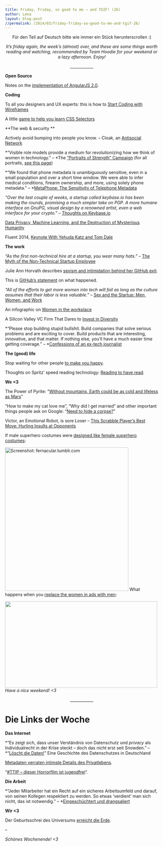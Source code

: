 ```yaml
---
title: Friday, Friday, so good to me – and TGIF! (26)
author: Lena
layout: blog-post
//permalink: /2014/03/friday-friday-so-good-to-me-and-tgif-26/
---
```

<p style="text-align: center;">
  Für den Teil auf Deutsch bitte wie immer ein Stück herunterscrollen :)
</p>

<p style="text-align: center;">
  <em>It’s friday again, the week’s (almost) over, and these are some things worth reading and watching, recommended by Team Hoodie for your weekend or a lazy afternoon. Enjoy!</em>
</p>

<p style="text-align: center;">
  ____________
</p>

**Open Source**

Notes on the [implementation of AngularJS 2.0][1].

**Coding**

To all you designers and UX experts: this is how to [Start Coding with Wireframes][2]

A little [game to help you learn CSS Selectors][3]

**The web & security
**

Actively avoid bumping into people you know. – Cloak, an [Antisocial Network][4]

*&#8220;Visible role models provide a medium for revolutionizing how we think of women in technology.&#8221; – *The [&#8220;Portraits of Strength&#8221; Campaign][5] (for all portraits, [see this page][6])

*&#8220;We found that phone metadata is unambiguously sensitive, even in a small population and over a short time window. We were able to infer medical conditions, firearm ownership, and more, using solely phone metadata.&#8221; – *<a title="Permalink to MetaPhone: The Sensitivity of Telephone Metadata" href="http://webpolicy.org/2014/03/12/metaphone-the-sensitivity-of-telephone-metadata/" rel="bookmark">MetaPhone: The Sensitivity of Telephone Metadata</a>

*&#8220;Over the last couple of weeks, a startup called keybase.io has been making the rounds, promising a much simpler take on PGP. A more humane interface on GnuPG, visual design by a renowned artist, even a web interface for your crypto.&#8221;* – [Thoughts on Keybase.io<!--more-->][7]

<div>
  <p>
    <a href="http://www.john-foreman.com/1/post/2014/02/data-privacy-machine-learning-and-the-destruction-of-mysterious-humanity.html">Data Privacy, Machine Learning, and the Destruction of Mysterious Humanity</a>
  </p>

  <p id="watch-headline-title">
    Fluent 2014, <a href="https://www.youtube.com/watch?v=jScLjUlLTLI">Keynote With Yehuda Katz and Tom Dale</a>
  </p>

  <p>
  </p>
</div>

**The work**

*&#8220;As the first non-technical hire at a startup, you wear many hats.&#8221;* – [The Myth of the Non-Technical Startup Employee][8]

Julie Ann Horvath describes [sexism and intimidation behind her GitHub exit][9].

This is [GitHub&#8217;s statement][10] on what happened.

<div>
  <p>
    <em>&#8220;All of the efforts to get more women into tech will fail as long as the culture assumes that their labor is less valuable.&#8221;</em> – <a href="http://modelviewculture.com/pieces/sex-and-the-startup-men-women-and-work">Sex and the Startup: Men, Women, and Work</a>
  </p>
</div>

An infographic on [Women in the workplace][11]

A Silicon Valley VC Firm That Dares to [Invest in Diversity][12]

*&#8220;Please stop building stupid bullshit. Build companies that solve serious problems and are exciting to cover. Build products that are interesting, innovative, and that matter. If nothing else, you’ll have a much easier time getting coverage.&#8221; – *[Confessions of an ex-tech journalist][13]

**The (good) life**

Stop waiting for other people [to make you happy][14].

Thoughts on Spritz&#8217; speed reading technology: [Reading to have read][15].

**We <3**

The Power of Pyrite: &#8220;[Without mountains, Earth could be as cold and lifeless as Mars][16]&#8221;

&#8220;How to make my cat love me&#8221;, &#8220;Why did I get married&#8221; and other important things people ask on Google: &#8220;[Need to hide a corpse?][17]&#8221;

Victor, an Emotional Robot, is sore Loser – [This Scrabble Player&#8217;s Best Move: Hurling Insults at Opponents][18]

If male superhero costumes were [designed like female superhero costumes][19]:

[<img class="alignnone size-large wp-image-1294" alt="Screenshot: fernacular.tumblr.com" src="/dist/blog/2014/03/Screen-Shot-2014-03-21-at-09.15.03-405x470.png" width="405" height="470" />][19]
What happens when you [replace the women in ads with men][20]:

[<img class="alignnone" alt="" src="http://s3-ec.buzzfed.com/static/2014-03/enhanced/webdr03/15/17/anigif_enhanced-6083-1394920558-9.gif" width="500" height="283" />][20]
*Have a nice weekend! <3*

<p style="text-align: center;">
  ____________
</p>

# Die Links der Woche

**Das Internet**

*&#8220;Es zeigt sich, dass unser Verständnis von Datenschutz und *privacy* als Individualrecht in der Krise steckt – doch das nicht erst seit Snowden.&#8221; – *&#8220;[Löscht die Daten!][21]&#8221; Eine Geschichte des Datenschutzes in Deutschland

[Metadaten verraten intimste Details des Privatlebens][22].

&#8220;[#TTIP &#8211; dieser Horrorfilm ist jugendfrei][23]&#8220;.

**Die Arbeit**

*&#8220;Jeder Mitarbeiter hat ein Recht auf ein sicheres Arbeitsumfeld und darauf, von seinen Kollegen respektiert zu werden. So etwas &#8216;verdient&#8217; man sich nicht, das ist notwendig.&#8221; – *[Eingeschüchtert und drangsaliert][24]

**Wir <3**

Der Geburtsschrei des Universums [erreicht die Erde][25].

–

*Schönes Wochenende! <3*

 [1]: http://blog.angularjs.org/2014/03/angular-20.html
 [2]: http://alistapart.com/column/start-coding-with-wireframes
 [3]: http://flukeout.github.io/
 [4]: http://time.com/27750/antisocial-network-cloak-app-uses-location-data-to-help-you-avoid-people/
 [5]: http://www.womenyoushouldknow.net/portraits-strength-campaign-celebrates-trailblazing-women-girls-stem/
 [6]: http://www.techgirls.ca/portraits-of-strength/
 [7]: http://blog.lrdesign.com/2014/03/thoughts-on-keybase-io/
 [8]: http://modelviewculture.com/pieces/the-myth-of-the-non-technical-startup-employee
 [9]: http://techcrunch.com/2014/03/15/julie-ann-horvath-describes-sexism-and-intimidation-behind-her-github-exit/
 [10]: https://github.com/blog/1800-update-on-julie-horvath-s-departure
 [11]: http://www.womenyoushouldknow.net/women-workplace-vs-now-infographic/
 [12]: http://www.wired.com/business/2014/03/diverse-venture-capital/
 [13]: https://medium.com/changing-journalism/5ddafba1d4d4
 [14]: http://tinybuddha.com/blog/reclaim-power-stop-waiting-for-other-people-to-make-you-happy/?utm_content=bufferbcb81&utm_medium=social&utm_source=twitter.com&utm_campaign=buffer
 [15]: http://www.theatlantic.com/technology/archive/2014/03/reading-to-have-read/284391/
 [16]: http://qz.com/189869/without-fools-gold-earth-could-be-as-cold-and-lifeless-as-mars/
 [17]: http://www.foxbusiness.com/technology/2014/03/18/need-to-hide-corpse-ask-google/
 [18]: http://online.wsj.com/news/articles/SB20001424052702304914204579392930054227164
 [19]: http://fernacular.tumblr.com/post/17814450235/welcome-to-if-male-superhero-costumes-were
 [20]: http://www.buzzfeed.com/caitlincowie/what-happens-when-you-replace-the-women-in-ads-with-men
 [21]: http://cloud.irights.info/loescht-die-daten
 [22]: http://www.golem.de/news/stanford-experiment-metadaten-verraten-intimste-details-des-privatlebens-1403-105253.html
 [23]: http://blog.campact.de/2014/03/ttip-dieser-horrorfilm-ist-jugendfrei/
 [24]: http://www.sueddeutsche.de/digital/sexismus-in-der-technik-szene-eingeschuechtert-und-drangsaliert-1.1915118
 [25]: http://www.zeit.de/wissen/2014-03/gravitationswellen-urknall-bicep2-einstein-relativitaetstheorie/komplettansicht
